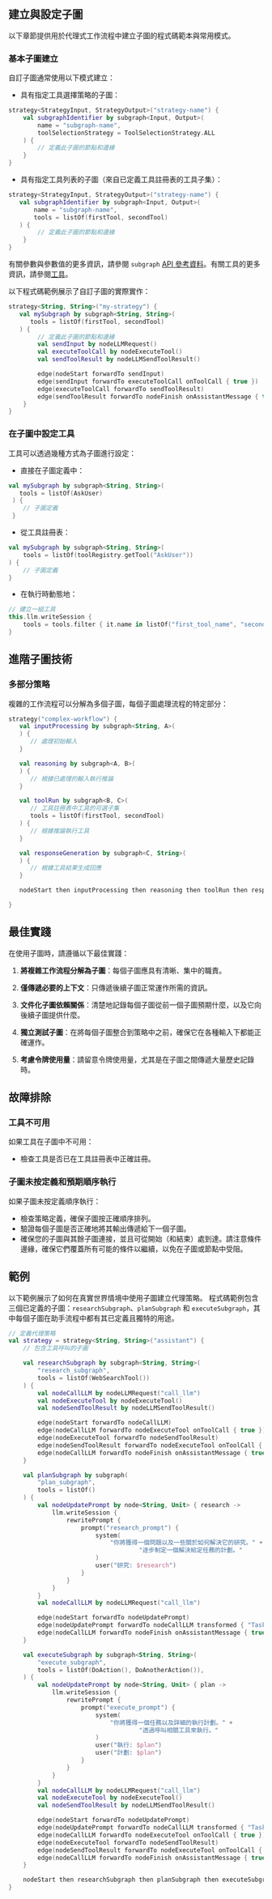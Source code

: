 ## 建立與設定子圖

以下章節提供用於代理式工作流程中建立子圖的程式碼範本與常用模式。

### 基本子圖建立

自訂子圖通常使用以下模式建立：

* 具有指定工具選擇策略的子圖：
<!--- INCLUDE
import ai.koog.agents.core.agent.entity.ToolSelectionStrategy
import ai.koog.agents.core.dsl.builder.strategy

typealias StrategyInput = Unit
typealias StrategyOutput = Unit

typealias Input = Unit
typealias Output = Unit

val str = 
-->
```kotlin
strategy<StrategyInput, StrategyOutput>("strategy-name") {
    val subgraphIdentifier by subgraph<Input, Output>(
        name = "subgraph-name",
        toolSelectionStrategy = ToolSelectionStrategy.ALL
    ) {
        // 定義此子圖的節點和邊緣
    }
}
```
<!--- KNIT example-custom-subgraphs-01.kt -->

* 具有指定工具列表的子圖（來自已定義工具註冊表的工具子集）：
<!--- INCLUDE
import ai.koog.agents.core.agent.entity.ToolSelectionStrategy
import ai.koog.agents.core.dsl.builder.strategy
import ai.koog.agents.ext.tool.AskUser
import ai.koog.agents.ext.tool.SayToUser

typealias StrategyInput = Unit
typealias StrategyOutput = Unit

typealias Input = Unit
typealias Output = Unit

val firstTool = SayToUser
val secondTool = AskUser

val str = 
-->
```kotlin
strategy<StrategyInput, StrategyOutput>("strategy-name") {
   val subgraphIdentifier by subgraph<Input, Output>(
       name = "subgraph-name", 
       tools = listOf(firstTool, secondTool)
   ) {
        // 定義此子圖的節點和邊緣
    }
}
```
<!--- KNIT example-custom-subgraphs-02.kt -->

有關參數與參數值的更多資訊，請參閱 `subgraph` [API 參考資料](https://api.koog.ai/agents/agents-core/ai.koog.agents.core.dsl.builder/-a-i-agent-subgraph-builder-base/subgraph.html)。有關工具的更多資訊，請參閱[工具](tools-overview.md)。

以下程式碼範例展示了自訂子圖的實際實作：

<!--- INCLUDE
import ai.koog.agents.core.dsl.builder.forwardTo
import ai.koog.agents.core.dsl.builder.strategy
import ai.koog.agents.core.dsl.extension.*
import ai.koog.agents.ext.tool.AskUser
import ai.koog.agents.ext.tool.SayToUser

val firstTool = SayToUser
val secondTool = AskUser

val str = 
-->
```kotlin
strategy<String, String>("my-strategy") {
   val mySubgraph by subgraph<String, String>(
      tools = listOf(firstTool, secondTool)
   ) {
        // 定義此子圖的節點和邊緣
        val sendInput by nodeLLMRequest()
        val executeToolCall by nodeExecuteTool()
        val sendToolResult by nodeLLMSendToolResult()

        edge(nodeStart forwardTo sendInput)
        edge(sendInput forwardTo executeToolCall onToolCall { true })
        edge(executeToolCall forwardTo sendToolResult)
        edge(sendToolResult forwardTo nodeFinish onAssistantMessage { true })
    }
}
```
<!--- KNIT example-custom-subgraphs-03.kt -->

### 在子圖中設定工具

工具可以透過幾種方式為子圖進行設定：

* 直接在子圖定義中：
<!--- INCLUDE
import ai.koog.agents.core.dsl.builder.strategy
import ai.koog.agents.ext.tool.AskUser

val str = strategy<String, String>("my-strategy") {
-->
<!--- SUFFIX
}
-->
```kotlin
val mySubgraph by subgraph<String, String>(
   tools = listOf(AskUser)
 ) {
    // 子圖定義
 }
```
<!--- KNIT example-custom-subgraphs-04.kt -->

* 從工具註冊表：
<!--- INCLUDE
import ai.koog.agents.core.dsl.builder.strategy
import ai.koog.agents.core.tools.ToolRegistry

val toolRegistry = ToolRegistry.EMPTY
val str = strategy<String, String>("my-strategy") {
-->
<!--- SUFFIX
}
-->
```kotlin
val mySubgraph by subgraph<String, String>(
    tools = listOf(toolRegistry.getTool("AskUser"))
) {
    // 子圖定義
}
```
<!--- KNIT example-custom-subgraphs-05.kt -->

* 在執行時動態地：
<!--- INCLUDE
import ai.koog.agents.core.dsl.builder.strategy

val str = strategy<String, String>("my-strategy") {
    val node by node<Unit, Unit>("node_name") {
-->
<!--- SUFFIX
    }
}
-->
```kotlin
// 建立一組工具
this.llm.writeSession {
    tools = tools.filter { it.name in listOf("first_tool_name", "second_tool_name") }
}
```
<!--- KNIT example-custom-subgraphs-06.kt -->

## 進階子圖技術

### 多部分策略

複雜的工作流程可以分解為多個子圖，每個子圖處理流程的特定部分：
<!--- INCLUDE
import ai.koog.agents.core.dsl.builder.strategy
import ai.koog.agents.ext.tool.AskUser
import ai.koog.agents.ext.tool.SayToUser

typealias A = Unit
typealias B = Unit
typealias C = Unit

val firstTool = AskUser
val secondTool = SayToUser

val str =
-->
```kotlin
strategy("complex-workflow") {
   val inputProcessing by subgraph<String, A>(
   ) {
      // 處理初始輸入
   }

   val reasoning by subgraph<A, B>(
   ) {
      // 根據已處理的輸入執行推論
   }

   val toolRun by subgraph<B, C>(
      // 工具註冊表中工具的可選子集
      tools = listOf(firstTool, secondTool)
   ) {
      // 根據推論執行工具
   }

   val responseGeneration by subgraph<C, String>(
   ) {
      // 根據工具結果生成回應
   }

   nodeStart then inputProcessing then reasoning then toolRun then responseGeneration then nodeFinish

}
```
<!--- KNIT example-custom-subgraphs-07.kt -->

## 最佳實踐

在使用子圖時，請遵循以下最佳實踐：

1.  **將複雜工作流程分解為子圖**：每個子圖應具有清晰、集中的職責。

2.  **僅傳遞必要的上下文**：只傳遞後續子圖正常運作所需的資訊。

3.  **文件化子圖依賴關係**：清楚地記錄每個子圖從前一個子圖預期什麼，以及它向後續子圖提供什麼。

4.  **獨立測試子圖**：在將每個子圖整合到策略中之前，確保它在各種輸入下都能正確運作。

5.  **考慮令牌使用量**：請留意令牌使用量，尤其是在子圖之間傳遞大量歷史記錄時。

## 故障排除

### 工具不可用

如果工具在子圖中不可用：

-   檢查工具是否已在工具註冊表中正確註冊。

### 子圖未按定義和預期順序執行

如果子圖未按定義順序執行：

-   檢查策略定義，確保子圖按正確順序排列。
-   驗證每個子圖是否正確地將其輸出傳遞給下一個子圖。
-   確保您的子圖與其餘子圖連接，並且可從開始（和結束）處到達。請注意條件邊緣，確保它們覆蓋所有可能的條件以繼續，以免在子圖或節點中受阻。

## 範例

以下範例展示了如何在真實世界情境中使用子圖建立代理策略。
程式碼範例包含三個已定義的子圖：`researchSubgraph`、`planSubgraph` 和 `executeSubgraph`，其中每個子圖在助手流程中都有其已定義且獨特的用途。
<!--- INCLUDE
import ai.koog.agents.core.dsl.builder.forwardTo
import ai.koog.agents.core.dsl.builder.strategy
import ai.koog.agents.core.dsl.extension.nodeExecuteTool
import ai.koog.agents.core.dsl.extension.nodeLLMRequest
import ai.koog.agents.core.dsl.extension.nodeLLMSendToolResult
import ai.koog.agents.core.dsl.extension.onAssistantMessage
import ai.koog.agents.core.dsl.extension.onToolCall
import ai.koog.agents.core.tools.SimpleTool
import ai.koog.agents.core.tools.ToolArgs
import ai.koog.agents.core.tools.ToolDescriptor
import ai.koog.prompt.dsl.prompt
import kotlinx.serialization.KSerializer
import kotlinx.serialization.Serializable

class WebSearchTool: SimpleTool<WebSearchTool.Args>() {
    @Serializable
    class Args(val query: String)

    override val argsSerializer: KSerializer<Args> = Args.serializer()

    override val description = "Search on the web"

    override suspend fun doExecute(args: Args): String {
        return "Searching for ${args.query} on the web..."
    }
}

class DoAction: SimpleTool<DoAction.Args>() {
    @Serializable
    class Args(val action: String)

    override val argsSerializer: KSerializer<Args> = Args.serializer()

    override val description = "Do something"

    override suspend fun doExecute(args: Args): String {
        return "Doing action..."
    }
}

class DoAnotherAction: SimpleTool<DoAnotherAction.Args>() {
    @Serializable
    class Args(val action: String)

    override val argsSerializer: KSerializer<Args> = Args.serializer()

    override val description = "Do something other"

    override suspend fun doExecute(args: Args): String {
        return "Doing another action..."
    }
}
-->
```kotlin
// 定義代理策略
val strategy = strategy<String, String>("assistant") {
    // 包含工具呼叫的子圖

    val researchSubgraph by subgraph<String, String>(
        "research_subgraph",
        tools = listOf(WebSearchTool())
    ) {
        val nodeCallLLM by nodeLLMRequest("call_llm")
        val nodeExecuteTool by nodeExecuteTool()
        val nodeSendToolResult by nodeLLMSendToolResult()

        edge(nodeStart forwardTo nodeCallLLM)
        edge(nodeCallLLM forwardTo nodeExecuteTool onToolCall { true })
        edge(nodeExecuteTool forwardTo nodeSendToolResult)
        edge(nodeSendToolResult forwardTo nodeExecuteTool onToolCall { true })
        edge(nodeCallLLM forwardTo nodeFinish onAssistantMessage { true })
    }

    val planSubgraph by subgraph(
        "plan_subgraph",
        tools = listOf()
    ) {
        val nodeUpdatePrompt by node<String, Unit> { research ->
            llm.writeSession {
                rewritePrompt {
                    prompt("research_prompt") {
                        system(
                            "你將獲得一個問題以及一些關於如何解決它的研究。" +
                                    "逐步制定一個解決給定任務的計劃。"
                        )
                        user("研究: $research")
                    }
                }
            }
        }
        val nodeCallLLM by nodeLLMRequest("call_llm")

        edge(nodeStart forwardTo nodeUpdatePrompt)
        edge(nodeUpdatePrompt forwardTo nodeCallLLM transformed { "Task: $agentInput" })
        edge(nodeCallLLM forwardTo nodeFinish onAssistantMessage { true })
    }

    val executeSubgraph by subgraph<String, String>(
        "execute_subgraph",
        tools = listOf(DoAction(), DoAnotherAction()),
    ) {
        val nodeUpdatePrompt by node<String, Unit> { plan ->
            llm.writeSession {
                rewritePrompt {
                    prompt("execute_prompt") {
                        system(
                            "你將獲得一個任務以及詳細的執行計劃。" +
                                    "透過呼叫相關工具來執行。"
                        )
                        user("執行: $plan")
                        user("計劃: $plan")
                    }
                }
            }
        }
        val nodeCallLLM by nodeLLMRequest("call_llm")
        val nodeExecuteTool by nodeExecuteTool()
        val nodeSendToolResult by nodeLLMSendToolResult()

        edge(nodeStart forwardTo nodeUpdatePrompt)
        edge(nodeUpdatePrompt forwardTo nodeCallLLM transformed { "Task: $agentInput" })
        edge(nodeCallLLM forwardTo nodeExecuteTool onToolCall { true })
        edge(nodeExecuteTool forwardTo nodeSendToolResult)
        edge(nodeSendToolResult forwardTo nodeExecuteTool onToolCall { true })
        edge(nodeCallLLM forwardTo nodeFinish onAssistantMessage { true })
    }

    nodeStart then researchSubgraph then planSubgraph then executeSubgraph then nodeFinish
}
```
<!--- KNIT example-custom-subgraphs-08.kt -->